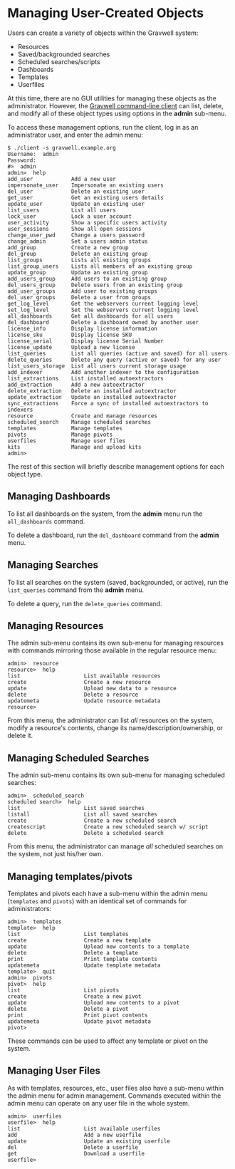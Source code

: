 # Managing User-Created Objects

Users can create a variety of objects within the Gravwell system:

* Resources
* Saved/backgrounded searches
* Scheduled searches/scripts
* Dashboards
* Templates
* Userfiles

At this time, there are no GUI utilities for managing these objects as the administrator. However, the [Gravwell command-line client](#!cli/cli.md) can list, delete, and modify all of these object types using options in the **admin** sub-menu.

To access these management options, run the client, log in as an administrator user, and enter the admin menu:

```
$ ./client -s gravwell.example.org
Username:  admin
Password:  
#>  admin
admin>  help
add_user            Add a new user
impersonate_user    Impersonate an existing users
del_user            Delete an existing user
get_user            Get an existing users details
update_user         Update an existing user
list_users          List all users
lock_user           Lock a user account
user_activity       Show a specific users activity
user_sessions       Show all open sessions
change_user_pwd     Change a users password
change_admin        Set a users admin status
add_group           Create a new group
del_group           Delete an existing group
list_groups         Lists all existing groups
list_group_users    Lists all members of an existing group
update_group        Update an existing group
add_users_group     Add users to an existing group
del_users_group     Delete users from an existing group
add_user_groups     Add user to existing groups
del_user_groups     Delete a user from groups
get_log_level       Get the webservers current logging level
set_log_level       Set the webservers current logging level
all_dashboards      Get all dashboards for all users
del_dashboard       Delete a dashboard owned by another user
license_info        Display license information
license_sku         Display license SKU
license_serial      Display license Serial Number
license_update      Upload a new license
list_queries        List all queries (active and saved) for all users
delete_queries      Delete any query (active or saved) for any user
list_users_storage  List all users current storage usage
add_indexer         Add another indexer to the configuration
list_extractions    List installed autoextractors
add_extraction      Add a new autoextractor
delete_extraction   Delete an installed autoextractor
update_extraction   Update an installed autoextractor
sync_extractions    Force a sync of installed autoextractors to indexers
resource            Create and manage resources
scheduled_search    Manage scheduled searches
templates           Manage templates
pivots              Manage pivots
userfiles           Manage user files
kits                Manage and upload kits
admin>
```

The rest of this section will briefly describe management options for each object type.

## Managing Dashboards

To list all dashboards on the system, from the **admin** menu run the `all_dashboards` command.

To delete a dashboard, run the `del_dashboard` command from the **admin** menu.

## Managing Searches

To list all searches on the system (saved, backgrounded, or active), run the `list_queries` command from the **admin** menu.

To delete a query, run the `delete_queries` command.

## Managing Resources

The admin sub-menu contains its own sub-menu for managing resources with commands mirroring those available in the regular resource menu:

```
admin>  resource
resource>  help
list                	List available resources
create              	Create a new resource
update              	Upload new data to a resource
delete              	Delete a resource
updatemeta          	Update resource metadata
resource>  
```

From this menu, the administrator can list *all* resources on the system, modify a resource's contents, change its name/description/ownership, or delete it.

## Managing Scheduled Searches

The admin sub-menu contains its own sub-menu for managing scheduled searches:

```
admin>  scheduled_search
scheduled search>  help
list                	List saved searches
listall             	List all saved searches
create              	Create a new scheduled search
createscript        	Create a new scheduled search w/ script
delete              	Delete a scheduled search
```

From this menu, the administrator can manage *all* scheduled searches on the system, not just his/her own.

## Managing templates/pivots

Templates and pivots each have a sub-menu within the admin menu (`templates` and `pivots`) with an identical set of commands for administrators:

```
admin>  templates
template>  help
list                	List templates
create              	Create a new template
update              	Upload new contents to a template
delete              	Delete a template
print               	Print template contents
updatemeta          	Update template metadata
template>  quit
admin>  pivots
pivot>  help
list                	List pivots
create              	Create a new pivot
update              	Upload new contents to a pivot
delete              	Delete a pivot
print               	Print pivot contents
updatemeta          	Update pivot metadata
pivot>
```

These commands can be used to affect any template or pivot on the system.

## Managing User Files

As with templates, resources, etc., user files also have a sub-menu within the admin menu for admin management. Commands executed within the admin menu can operate on any user file in the whole system.

```
admin>  userfiles
userfile>  help
list                	List available userfiles
add                 	Add a new userfile
update              	Update an existing userfile
del                 	Delete a userfile
get                 	Download a userfile
userfile> 
```
